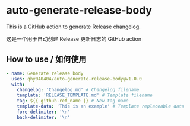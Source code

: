 # auto-generate-release-body

This is a GitHub action to generate Release changelog.

这是一个用于自动创建 Release 更新日志的 GitHub action

## How to use / 如何使用

```yaml
- name: Generate release body
  uses: qhy040404/auto-generate-release-body@v1.0.0
  with:
    changelog: 'Changelog.md' # Changelog filename
    template: 'RELEASE_TEMPLATE.md' # Template filename
    tag: ${{ github.ref_name }} # New tag name
    template-data: 'This is an example' # Template replaceable data
    fore-delimiter: '\n'
    back-delimiter: '\n'
```